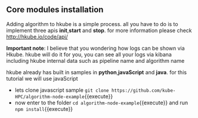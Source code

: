 ## Core modules installation

Adding algorithm to hkube is a simple process. all you have to do is to implement three apis **init**,**start** and **stop**. for more information please check http://hkube.io/code/api/

**Important note**: I believe that you wondering how logs can be shown via Hkube. hkube will do it for you, you can see all your logs via kibana including hkube internal data such as pipeline name and algorithm name

hkube already has built in samples in  **python**,**javaScript** and **java**.   for this tutorial we will use javaScript

 - lets clone javascript sample `git clone https://github.com/kube-HPC/algorithm-node-example`{{execute}}
 - now enter to the folder  `cd algorithm-node-example`{{execute}} and run `npm install`{{execute}}
 
